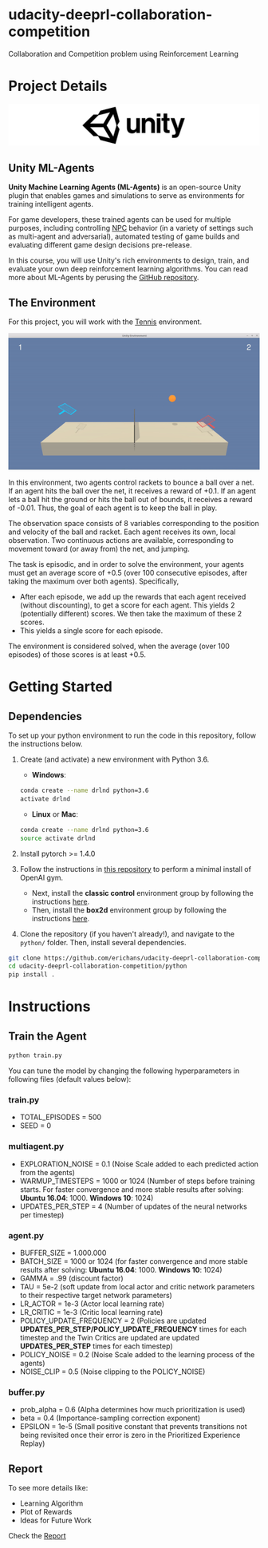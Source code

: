 # udacity-deeprl-collaboration-competition
Collaboration and Competition problem using Reinforcement Learning

# Project Details

![](/images/unity-wide.png)

## Unity ML-Agents

**Unity Machine Learning Agents (ML-Agents)** is an open-source Unity plugin that enables games and simulations to serve as environments for training intelligent agents.

For game developers, these trained agents can be used for multiple purposes, including controlling [NPC](https://en.wikipedia.org/wiki/Non-player_character) behavior (in a variety of settings such as multi-agent and adversarial), automated testing of game builds and evaluating different game design decisions pre-release.

In this course, you will use Unity's rich environments to design, train, and evaluate your own deep reinforcement learning algorithms. You can read more about ML-Agents by perusing the [GitHub repository](https://github.com/Unity-Technologies/ml-agents).

## The Environment

For this project, you will work with the [Tennis](https://github.com/Unity-Technologies/ml-agents/blob/master/docs/Learning-Environment-Examples.md#tennis) environment.


<p align="center">
  <img src="/images/tennis.gif" />
</p>

In this environment, two agents control rackets to bounce a ball over a net. If an agent hits the ball over the net, it receives a reward of +0.1. If an agent lets a ball hit the ground or hits the ball out of bounds, it receives a reward of -0.01. Thus, the goal of each agent is to keep the ball in play.

The observation space consists of 8 variables corresponding to the position and velocity of the ball and racket. Each agent receives its own, local observation. Two continuous actions are available, corresponding to movement toward (or away from) the net, and jumping.

The task is episodic, and in order to solve the environment, your agents must get an average score of +0.5 (over 100 consecutive episodes, after taking the maximum over both agents). Specifically,

* After each episode, we add up the rewards that each agent received (without discounting), to get a score for each agent. This yields 2 (potentially different) scores. We then take the maximum of these 2 scores.
* This yields a single score for each episode.

The environment is considered solved, when the average (over 100 episodes) of those scores is at least +0.5.

# Getting Started

## Dependencies

To set up your python environment to run the code in this repository, follow the instructions below.

1. Create (and activate) a new environment with Python 3.6.

	- __Windows__:
	```bash
	conda create --name drlnd python=3.6 
	activate drlnd
	```
	- __Linux__ or __Mac__:
	```bash
	conda create --name drlnd python=3.6 
	source activate drlnd
	```

2. Install pytorch >= 1.4.0

3. Follow the instructions in [this repository](https://github.com/openai/gym) to perform a minimal install of OpenAI gym.  
	- Next, install the **classic control** environment group by following the instructions [here](https://github.com/openai/gym#classic-control).
	- Then, install the **box2d** environment group by following the instructions [here](https://github.com/openai/gym#box2d).
	
4. Clone the repository (if you haven't already!), and navigate to the `python/` folder.  Then, install several dependencies.
```bash
git clone https://github.com/erichans/udacity-deeprl-collaboration-competition.git
cd udacity-deeprl-collaboration-competition/python
pip install .
```

# Instructions

## Train the Agent
```bash
python train.py
```
You can tune the model by changing the following hyperparameters in following files (default values below):

### train.py
* TOTAL_EPISODES = 500
* SEED = 0

### multiagent.py
* EXPLORATION_NOISE = 0.1 (Noise Scale added to each predicted action from the agents)
* WARMUP_TIMESTEPS = 1000 or 1024 (Number of steps before training starts. For faster convergence and more stable results after solving: __Ubuntu 16.04__: 1000. __Windows 10__: 1024)
* UPDATES_PER_STEP = 4 (Number of updates of the neural networks per timestep)

### agent.py
* BUFFER_SIZE = 1.000.000
* BATCH_SIZE = 1000 or 1024 (for faster convergence and more stable results after solving: __Ubuntu 16.04__: 1000. __Windows 10__: 1024)
* GAMMA = .99 (discount factor)
* TAU = 5e-2 (soft update from local actor and critic network parameters to their respective target network parameters)
* LR_ACTOR = 1e-3 (Actor local learning rate)
* LR_CRITIC = 1e-3 (Critic local learning rate)
* POLICY_UPDATE_FREQUENCY = 2 (Policies are updated __UPDATES_PER_STEP/POLICY_UPDATE_FREQUENCY__ times for each timestep and the Twin Critics are updated are updated __UPDATES_PER_STEP__ times for each timestep)
* POLICY_NOISE = 0.2 (Noise Scale added to the learning process of the agents)
* NOISE_CLIP = 0.5 (Noise clipping to the POLICY_NOISE)

### buffer.py
* prob_alpha = 0.6 (Alpha determines how much prioritization is used)
* beta = 0.4 (Importance-sampling correction exponent)
* EPSILON = 1e-5 (Small positive constant that prevents transitions not being revisited once their error is zero in the Prioritized Experience Replay)

## Report
To see more details like:
* Learning Algorithm 
* Plot of Rewards
* Ideas for Future Work

Check the [Report](/Report.md)
